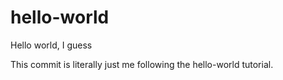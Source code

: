 # hello-world
Hello world, I guess

This commit is literally just me following the hello-world tutorial.
